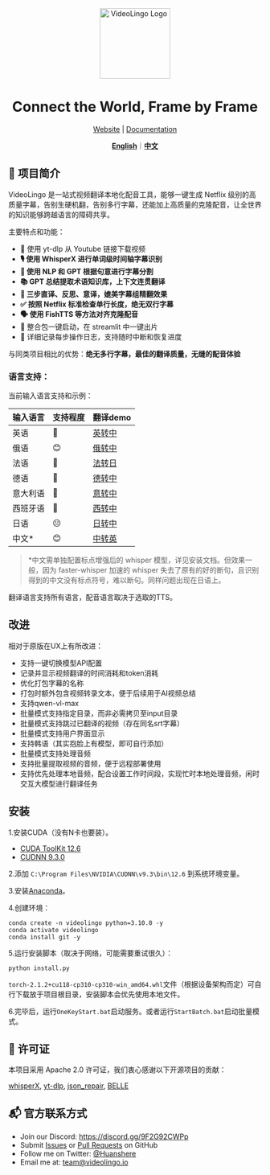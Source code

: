 <div align="center">

<img src="/docs/logo.png" alt="VideoLingo Logo" height="140">

# Connect the World, Frame by Frame

[Website](https://videolingo.io) | [Documentation](https://docs.videolingo.io/docs/start)

[**English**](/README.md)｜[**中文**](/i18n/README.zh.md)

</div>

## 🌟 项目简介

VideoLingo 是一站式视频翻译本地化配音工具，能够一键生成 Netflix 级别的高质量字幕，告别生硬机翻，告别多行字幕，还能加上高质量的克隆配音，让全世界的知识能够跨越语言的障碍共享。

主要特点和功能：

- 🎥 使用 yt-dlp 从 Youtube 链接下载视频
- **🎙️ 使用 WhisperX 进行单词级时间轴字幕识别**
- **📝 使用 NLP 和 GPT 根据句意进行字幕分割**
- **📚 GPT 总结提取术语知识库，上下文连贯翻译**
- **🔄 三步直译、反思、意译，媲美字幕组精翻效果**
- **✅ 按照 Netflix 标准检查单行长度，绝无双行字幕**
- **🗣️ 使用 FishTTS 等方法对齐克隆配音**
- 🚀 整合包一键启动，在 streamlit 中一键出片
- 📝 详细记录每步操作日志，支持随时中断和恢复进度

与同类项目相比的优势：**绝无多行字幕，最佳的翻译质量，无缝的配音体验**

### 语言支持：

当前输入语言支持和示例：


| 输入语言 | 支持程度 | 翻译demo                                                                                  |
| -------- | -------- | ----------------------------------------------------------------------------------------- |
| 英语     | 🤩       | [英转中](https://github.com/user-attachments/assets/127373bb-c152-4b7a-8d9d-e586b2c62b4b) |
| 俄语     | 😊       | [俄转中](https://github.com/user-attachments/assets/25264b5b-6931-4d39-948c-5a1e4ce42fa7) |
| 法语     | 🤩       | [法转日](https://github.com/user-attachments/assets/3ce068c7-9854-4c72-ae77-f2484c7c6630) |
| 德语     | 🤩       | [德转中](https://github.com/user-attachments/assets/07cb9d21-069e-4725-871d-c4d9701287a3) |
| 意大利语 | 🤩       | [意转中](https://github.com/user-attachments/assets/f1f893eb-dad3-4460-aaf6-10cac999195e) |
| 西班牙语 | 🤩       | [西转中](https://github.com/user-attachments/assets/c1d28f1c-83d2-4f13-a1a1-859bd6cc3553) |
| 日语     | 😐       | [日转中](https://github.com/user-attachments/assets/856c3398-2da3-4e25-9c36-27ca2d1f68c2) |
| 中文*    | 😊       | [中转英](https://github.com/user-attachments/assets/48f746fe-96ff-47fd-bd23-59e9202b495c) |

> *中文需单独配置标点增强后的 whisper 模型，详见安装文档。但效果一般，因为 faster-whisper 加速的 whisper 失去了原有的好的断句，且识别得到的中文没有标点符号，难以断句。同样问题出现在日语上。

翻译语言支持所有语言，配音语言取决于选取的TTS。

## 改进

相对于原版在UX上有所改进：

- 支持一键切换模型API配置
- 记录并显示视频翻译的时间消耗和token消耗
- 优化打包字幕的名称
- 打包时额外包含视频转录文本，便于后续用于AI视频总结
- 支持qwen-vl-max
- 批量模式支持指定目录，而非必需拷贝至input目录
- 批量模式支持跳过已翻译的视频（存在同名srt字幕）
- 批量模式支持用户界面显示
- 支持韩语（其实抱脸上有模型，即可自行添加）
- 批量模式支持处理音频
- 支持批量提取视频的音频，便于远程部署使用
- 支持优先处理本地音频，配合设置工作时间段，实现忙时本地处理音频，闲时交互大模型进行翻译任务

## 安装

1.安装CUDA（没有N卡也要装）。

- [CUDA ToolKit 12.6](https://developer.download.nvidia.com/compute/cuda/12.6.0/local_installers/cuda_12.6.0_560.76_windows.exe)
- [CUDNN 9.3.0](https://developer.download.nvidia.com/compute/cudnn/9.3.0/local_installers/cudnn_9.3.0_windows.exe)

2.添加 `C:\Program Files\NVIDIA\CUDNN\v9.3\bin\12.6` 到系统环境变量。

3.安装[Anaconda](https://www.anaconda.com/download)。

4.创建环境：

```shell
conda create -n videolingo python=3.10.0 -y
conda activate videolingo
conda install git -y
```

5.运行安装脚本（取决于网络，可能需要重试很久）：

```shell
python install.py
```

`torch-2.1.2+cu118-cp310-cp310-win_amd64.whl`文件（根据设备架构而定）可自行下载放于项目根目录，安装脚本会优先使用本地文件。

6.完毕后，运行`OneKeyStart.bat`启动服务。或者运行`StartBatch.bat`启动批量模式。

## 📄 许可证

本项目采用 Apache 2.0 许可证，我们衷心感谢以下开源项目的贡献：

[whisperX](https://github.com/m-bain/whisperX), [yt-dlp](https://github.com/yt-dlp/yt-dlp), [json_repair](https://github.com/mangiucugna/json_repair), [BELLE](https://github.com/LianjiaTech/BELLE)

## 📬 官方联系方式

- Join our Discord: https://discord.gg/9F2G92CWPp
- Submit [Issues](https://github.com/Huanshere/VideoLingo/issues) or [Pull Requests](https://github.com/Huanshere/VideoLingo/pulls) on GitHub
- Follow me on Twitter: [@Huanshere](https://twitter.com/Huanshere)
- Email me at: team@videolingo.io
